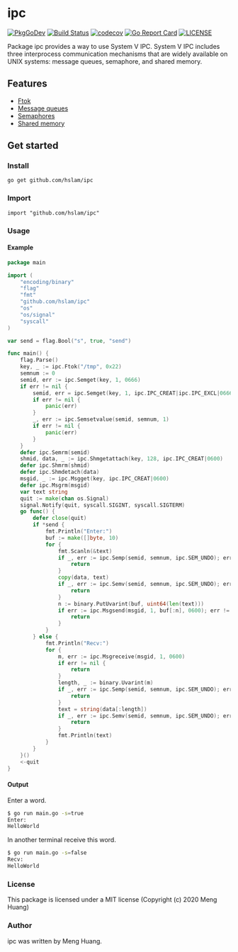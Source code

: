 # ipc
[![PkgGoDev](https://pkg.go.dev/badge/github.com/hslam/ipc)](https://pkg.go.dev/github.com/hslam/ipc)
[![Build Status](https://travis-ci.org/hslam/ipc.svg?branch=master)](https://travis-ci.org/hslam/ipc)
[![codecov](https://codecov.io/gh/hslam/ipc/branch/master/graph/badge.svg)](https://codecov.io/gh/hslam/ipc)
[![Go Report Card](https://goreportcard.com/badge/github.com/hslam/ipc)](https://goreportcard.com/report/github.com/hslam/ipc)
[![LICENSE](https://img.shields.io/github/license/hslam/ipc.svg?style=flat-square)](https://github.com/hslam/ipc/blob/master/LICENSE)

Package ipc provides a way to use System V IPC. System V IPC includes three interprocess communication mechanisms that are widely available on UNIX systems: message queues, semaphore, and shared memory.

## Features
* [Ftok](https://github.com/hslam/ftok "ftok")
* [Message queues](https://github.com/hslam/msg "msg")
* [Semaphores](https://github.com/hslam/sem "sem")
* [Shared memory](https://github.com/hslam/shm "shm")

## Get started

### Install
```
go get github.com/hslam/ipc
```
### Import
```
import "github.com/hslam/ipc"
```
### Usage
####  Example
```go
package main

import (
	"encoding/binary"
	"flag"
	"fmt"
	"github.com/hslam/ipc"
	"os"
	"os/signal"
	"syscall"
)

var send = flag.Bool("s", true, "send")

func main() {
	flag.Parse()
	key, _ := ipc.Ftok("/tmp", 0x22)
	semnum := 0
	semid, err := ipc.Semget(key, 1, 0666)
	if err != nil {
		semid, err = ipc.Semget(key, 1, ipc.IPC_CREAT|ipc.IPC_EXCL|0666)
		if err != nil {
			panic(err)
		}
		_, err := ipc.Semsetvalue(semid, semnum, 1)
		if err != nil {
			panic(err)
		}
	}
	defer ipc.Semrm(semid)
	shmid, data, _ := ipc.Shmgetattach(key, 128, ipc.IPC_CREAT|0600)
	defer ipc.Shmrm(shmid)
	defer ipc.Shmdetach(data)
	msgid, _ := ipc.Msgget(key, ipc.IPC_CREAT|0600)
	defer ipc.Msgrm(msgid)
	var text string
	quit := make(chan os.Signal)
	signal.Notify(quit, syscall.SIGINT, syscall.SIGTERM)
	go func() {
		defer close(quit)
		if *send {
			fmt.Println("Enter:")
			buf := make([]byte, 10)
			for {
				fmt.Scanln(&text)
				if _, err := ipc.Semp(semid, semnum, ipc.SEM_UNDO); err != nil {
					return
				}
				copy(data, text)
				if _, err := ipc.Semv(semid, semnum, ipc.SEM_UNDO); err != nil {
					return
				}
				n := binary.PutUvarint(buf, uint64(len(text)))
				if err := ipc.Msgsend(msgid, 1, buf[:n], 0600); err != nil {
					return
				}
			}
		} else {
			fmt.Println("Recv:")
			for {
				m, err := ipc.Msgreceive(msgid, 1, 0600)
				if err != nil {
					return
				}
				length, _ := binary.Uvarint(m)
				if _, err := ipc.Semp(semid, semnum, ipc.SEM_UNDO); err != nil {
					return
				}
				text = string(data[:length])
				if _, err := ipc.Semv(semid, semnum, ipc.SEM_UNDO); err != nil {
					return
				}
				fmt.Println(text)
			}
		}
	}()
	<-quit
}
```

#### Output
Enter a word.
```sh
$ go run main.go -s=true
Enter:
HelloWorld
```
In another terminal receive this word.
```sh
$ go run main.go -s=false
Recv:
HelloWorld
```

### License
This package is licensed under a MIT license (Copyright (c) 2020 Meng Huang)


### Author
ipc was written by Meng Huang.


